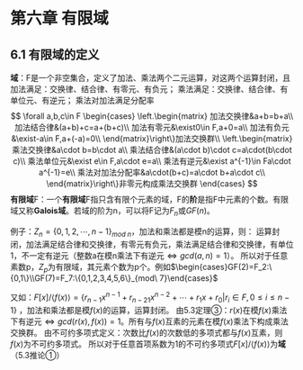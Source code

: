 # 第六章 有限域



## 6.1 有限域的定义

**域**：F是一个非空集合，定义了加法、乘法两个二元运算，对这两个运算封闭，且
加法满足：交换律、结合律、有零元、有负元；
乘法满足：交换律、结合律、有单位元、有逆元；
乘法对加法满足分配率
$$
\forall a,b,c\in F
\begin{cases}
\left.\begin{matrix}
加法交换律&a+b=b+a\\
加法结合律&(a+b)+c=a+(b+c)\\
加法有零元&\exist0\in F,a+0=a\\
加法有负元&\exist-a\in F,a+(-a)=0\\
\end{matrix}\right\}加法交换群\\
\left.\begin{matrix}
乘法交换律&a\cdot b=b\cdot a\\
乘法结合律&(a\cdot b)\cdot c=a\cdot(b\cdot c)\\
乘法单位元&\exist e\in F,a\cdot e=a\\
乘法有逆元&\exist a^{-1}\in Fa\cdot a^{-1}=e\\
乘法对加法分配率&a\cdot(b+c)=a\cdot b+a\cdot c\\
\end{matrix}\right\}非零元构成乘法交换群
\end{cases}
$$
**有限域**F：一个**有限域**F指只含有限个元素的域，F的**阶**是指F中元素的个数。有限域又称**Galois域**。若域的阶为n，可以将F记为$F_n$或$GF(n)$。

例子：$Z_n=\{0,1,2,\cdots,n-1\}_{mod\ n}$，加法和乘法都是模n的运算，则：
运算封闭，加法满足结合律和交换律，有零元有负元，乘法满足结合律和交换律，有单位1，不一定有逆元（整数a在模n乘法下有逆元$\iff gcd(a,n)=1$）。
所以对于任意素数p，$Z_p$为有限域，其元素个数为p个。例如$\begin{cases}GF(2)=F_2:\{0,1\}\\GF(7)=F_7:\{0,1,2,3,4,5,6\}_{mod\ 7}\end{cases}$

又如：$F[x]/\langle f(x)\rangle=\{r_{n-1}x^{n-1}+r_{n-21}x^{n-2}+\cdots+r_1x+r_0|r_i\in F,0\le i\le n-1\}$	，加法和乘法都是模$f(x)$的运算，运算封闭。
由5.3定理③：$r(x)$在模$f(x)$乘法下有逆元$\iff gcd(r(x),f(x))=1$。所有与$f(x)$互素的元素在模$f(x)$乘法下构成乘法交换群。
由不可约多项式定义：次数比$f(x)$的次数低的多项式都与$f(x)$互素，则$f(x)$为不可约多项式。
所以对于任意首项系数为1的不可约多项式$F[x]/\langle f(x)\rangle$为**域**（5.3推论①）